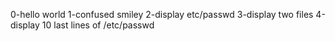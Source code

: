 0-hello world
1-confused smiley
2-display etc/passwd
3-display two files
4-display 10 last lines of /etc/passwd 
